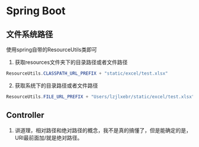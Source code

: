 # Spring Boot

## 文件系统路径
使用spring自带的ResourceUtils类即可

1. 获取resources文件夹下的目录路径或者文件路径
```java
ResourceUtils.CLASSPATH_URL_PREFIX + "static/excel/test.xlsx"

```

2. 获取系统下的目录路径或者文件路径
```java
ResourceUtils.FILE_URL_PREFIX + "Users/lzjlxebr/static/excel/test.xlsx"
```

## Controller

1. 讲道理，相对路径和绝对路径的概念，我不是真的搞懂了，但是能确定的是，URI最前面加/就是绝对路径。
